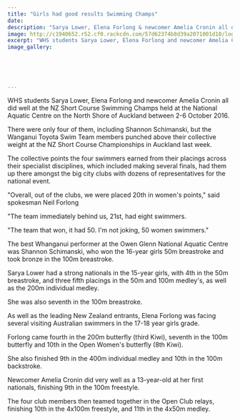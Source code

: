```yaml
---
title: "Girls had good results Swimming Champs"
date: 
description: "Sarya Lower, Elena Forlong & newcomer Amelia Cronin all did well at the NZ Short Course Swimming Champs held at the National Aquatic Centre in Auckland, 2-6 October 2016..."
image: http://c1940652.r52.cf0.rackcdn.com/57d62374b8d39a2071001d10/logo.jpg
excerpt: "WHS students Sarya Lower, Elena Forlong and newcomer Amelia Cronin all did well at the NZ Short Course Swimming Champs held at the National Aquatic Centre on the North Shore of Auckland between 2-6 October 2016."
image_gallery:
    
    
    
    
    
---
```


<p>WHS students&nbsp;Sarya Lower, Elena Forlong and newcomer Amelia Cronin all did well at the NZ Short Course Swimming Champs held at the National Aquatic Centre on the North Shore of Auckland between 2-6 October 2016.</p>
<p>There were only four of them, including&nbsp;<span>Shannon Schimanski,&nbsp;</span>but the Wanganui Toyota Swim Team members punched above their collective weight at the NZ Short Course Championships in Auckland last week.</p>
<p>The collective points the four swimmers earned from their placings across their specialist disciplines, which included making several finals, had them up there amongst the big city clubs with dozens of representatives for the national event.</p>
<p>"Overall, out of the clubs, we were placed 20th in women's points," said spokesman Neil Forlong</p>
<p>"The team immediately behind us, 21st, had eight swimmers.</p>
<p>"The team that won, it had 50. I'm not joking, 50 women swimmers."</p>
<p>The best Whanganui performer at the Owen Glenn National Aquatic Centre was Shannon Schimanski, who won the 16-year girls 50m breastroke and took bronze in the 100m breastroke.</p>
<p>Sarya Lower had a strong nationals in the 15-year girls, with 4th in the 50m breastroke, and three fifth placings in the 50m and 100m medley's, as well as the 200m individual medley.</p>
<p>She was also seventh in the 100m breastroke.</p>
<p>As well as the leading New Zealand entrants, Elena Forlong was facing several visiting Australian swimmers in the 17-18 year girls grade.</p>
<p>Forlong came fourth in the 200m butterfly (third Kiwi), seventh in the 100m butterfly and 10th in the Open Women's butterfly (8th Kiwi).</p>
<p>She also finished 9th in the 400m individual medley and 10th in the 100m backstroke.</p>
<p>Newcomer Amelia Cronin did very well as a 13-year-old at her first nationals, finishing 9th in the 100m freestyle.</p>
<p><span>The four club members then teamed together in the Open Club relays, finishing 10th in the 4x100m freestyle, and 11th in the 4x50m medley.</span></p>


